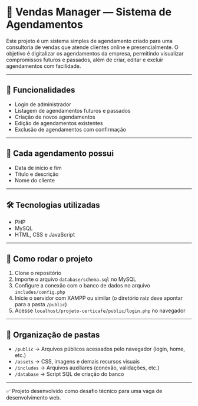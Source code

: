 # 💼 Vendas Manager — Sistema de Agendamentos

Este projeto é um sistema simples de agendamento criado para uma consultoria de vendas que atende clientes online e presencialmente. O objetivo é digitalizar os agendamentos da empresa, permitindo visualizar compromissos futuros e passados, além de criar, editar e excluir agendamentos com facilidade.

---

## 🔧 Funcionalidades

- Login de administrador  
- Listagem de agendamentos futuros e passados  
- Criação de novos agendamentos  
- Edição de agendamentos existentes  
- Exclusão de agendamentos com confirmação  

---

## 📌 Cada agendamento possui

- Data de início e fim  
- Título e descrição  
- Nome do cliente  

---

## 🛠️ Tecnologias utilizadas

- PHP  
- MySQL  
- HTML, CSS e JavaScript  

---

## 🚀 Como rodar o projeto

1. Clone o repositório  
2. Importe o arquivo `database/schema.sql` no MySQL  
3. Configure a conexão com o banco de dados no arquivo `includes/config.php`  
4. Inicie o servidor com XAMPP ou similar (o diretório raiz deve apontar para a pasta `/public`)  
5. Acesse `localhost/projeto-certicafe/public/login.php` no navegador  

---

## 📂 Organização de pastas

- `/public` → Arquivos públicos acessados pelo navegador (login, home, etc.)  
- `/assets` → CSS, imagens e demais recursos visuais  
- `/includes` → Arquivos auxiliares (conexão, validações, etc.)  
- `/database` → Script SQL de criação do banco  

---

✅ Projeto desenvolvido como desafio técnico para uma vaga de desenvolvimento web.
